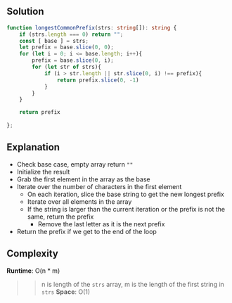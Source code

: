 ## Solution
```typescript
function longestCommonPrefix(strs: string[]): string {
    if (strs.length === 0) return "";
    const [ base ] = strs;
    let prefix = base.slice(0, 0);
    for (let i = 0; i <= base.length; i++){
        prefix = base.slice(0, i);
        for (let str of strs){
            if (i > str.length || str.slice(0, i) !== prefix){
                return prefix.slice(0, -1)
            }    
        }
    }

    return prefix
    
};
```

## Explanation
- Check base case, empty array return `""`
- Initialize the result
- Grab the first element in the array as the base
- Iterate over the number of characters in the first element
    * On each iteration, slice the base string to get the new longest prefix
    * Iterate over all elements in the array
    * If the string is larger than the current iteration or the prefix is not the same, return the prefix
        + Remove the last letter as it is the next prefix
- Return the prefix if we get to the end of the loop

## Complexity
**Runtime**: O(n * m) <br />
>> n is length of the `strs` array, m is the length of the first string in `strs`
**Space**: O(1)